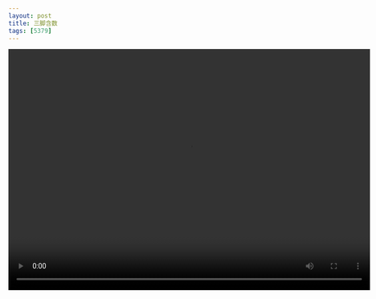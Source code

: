 ```yaml
---
layout: post
title: 三脚含数
tags: [5379]
---
```


<video width="720" height="480" controls autoplay>
    <source src="/videos/three-feet-han-tree/video.mp4" type="video/mp4">
</video>